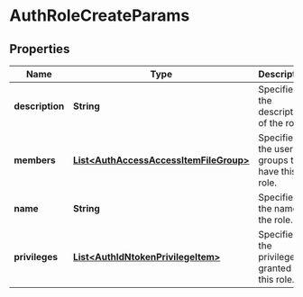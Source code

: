 
# AuthRoleCreateParams

## Properties
Name | Type | Description | Notes
------------ | ------------- | ------------- | -------------
**description** | **String** | Specifies the description of the role. |  [optional]
**members** | [**List&lt;AuthAccessAccessItemFileGroup&gt;**](AuthAccessAccessItemFileGroup.md) | Specifies the users or groups that have this role. |  [optional]
**name** | **String** | Specifies the name of the role. | 
**privileges** | [**List&lt;AuthIdNtokenPrivilegeItem&gt;**](AuthIdNtokenPrivilegeItem.md) | Specifies the privileges granted by this role. |  [optional]



